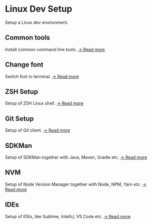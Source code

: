 # Linux Dev Setup

Setup a Linux dev environment.

## Common tools
Install common command line tools.
[-> Read more](./common)

## Change font
Switch font in terminal.
[-> Read more](./fonts)

## ZSH Setup
Setup of ZSH Linux shell.
[-> Read more](./zsh)

## Git Setup
Setup of Git client.
[-> Read more](./git)

## SDKMan
Setup of SDKMan together with Java, Maven, Gradle etc.
[-> Read more](./sdkman)

## NVM
Setup of Node Version Manager together with Node, NPM, Yarn etc.
[-> Read more](./nvm)

## IDEs
Setup of IDEs, like Sublime, IntelliJ, VS Code etc.
[-> Read more](./ide)

